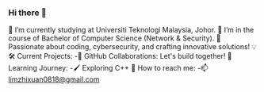 ### Hi there 👋

 🔭 I’m currently studying at Universiti Teknologi Malaysia, Johor. 
 🌱 I’m in the course of Bachelor of Computer Science (Network & Security).
 🚀 Passionate about coding, cybersecurity, and crafting innovative solutions! 💡
 🛠️ Current Projects:
  -👯 GitHub Collaborations: Let's build together!
 🌱 Learning Journey:
  -🖌️ Exploring C++
 💬 How to reach me:
  -📫  limzhixuan0818@gmail.com

